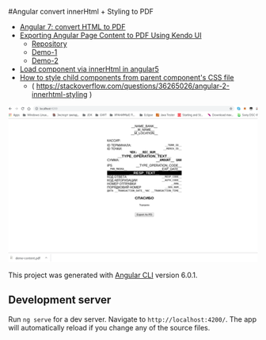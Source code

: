 #Angular convert innerHtml + Styling to PDF

* [Angular 7: convert HTML to PDF](https://stackoverflow.com/questions/54629163/angular-7-convert-html-to-pdf)
* [Exporting Angular Page Content to PDF Using Kendo UI](https://www.telerik.com/blogs/exporting-angular-page-content-to-pdf-using-kendo-ui)
  * [Repository](https://github.com/christiannwamba/kendo-angular-export-pdf)
  * [Demo-1](https://stackblitz.com/edit/angular-html-to-pdf-test)
  * [Demo-2](https://stackblitz.com/edit/angular-html-to-pdf-example)
* [Load component via innerHtml in angular5](https://stackoverflow.com/questions/48879695/load-component-via-innerhtml-in-angular5)
* [How to style child components from parent component's CSS file](https://stackoverflow.com/questions/36527605/how-to-style-child-components-from-parent-components-css-file)
  * ( https://stackoverflow.com/questions/36265026/angular-2-innerhtml-styling )

![screenshot](screenshot.png)

This project was generated with [Angular CLI](https://github.com/angular/angular-cli) version 6.0.1.

## Development server

Run `ng serve` for a dev server. Navigate to `http://localhost:4200/`. The app will automatically reload if you change any of the source files.
